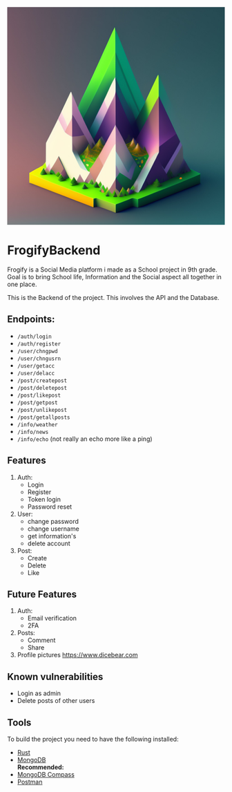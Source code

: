 <div style="text-align: center;">
  <img src="assets/FrogifyLogo.jpg" alt="" style="max-width: 100%; height: auto;">
</div>

# FrogifyBackend

Frogify is a Social Media platform i made as a School project in 9th grade. Goal is to bring School life, Information and the Social aspect all together in one place. 

This is the Backend of the project. This involves the API and the Database.

## Endpoints:
- `/auth/login` 
- `/auth/register`
- `/user/chngpwd`
- `/user/chngusrn`
- `/user/getacc`
- `/user/delacc`
- `/post/createpost`
- `/post/deletepost`
- `/post/likepost`
- `/post/getpost`
- `/post/unlikepost`
- `/post/getallposts`
- `/info/weather`
- `/info/news`
- `/info/echo` (not really an echo more like a ping)


## Features
1. Auth:
    - Login
    - Register
    - Token login
   - Password reset
2. User:
    - change password
    - change username
    - get information's
    - delete account
3. Post:
   - Create
   - Delete
   - Like

## Future Features
1. Auth:
    - Email verification
    - 2FA
2. Posts:
    - Comment
    - Share
3. Profile pictures https://www.dicebear.com

## Known vulnerabilities
- Login as admin 
- Delete posts of other users

## Tools
To build the project you need to have the following installed:
- [Rust](https://www.rust-lang.org/tools/install)
- [MongoDB](https://docs.mongodb.com/manual/installation/)\
**Recommended:**
- [MongoDB Compass](https://www.mongodb.com/products/compass)
- [Postman](https://www.postman.com/downloads/)
